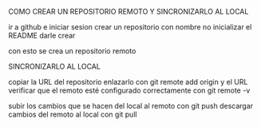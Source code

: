 COMO CREAR UN REPOSITORIO REMOTO Y SINCRONIZARLO AL LOCAL

ir a github e iniciar sesion
crear un repositorio con nombre
no inicializar el README
darle crear 

con esto se crea un repositorio remoto

SINCRONIZARLO AL LOCAL

copiar la URL del repositorio
enlazarlo con git remote add origin y el URL
verificar que el remoto esté configurado correctamente con git remote -v

subir los cambios que se hacen del local al remoto con git push 
descargar cambios del remoto al local con git pull
